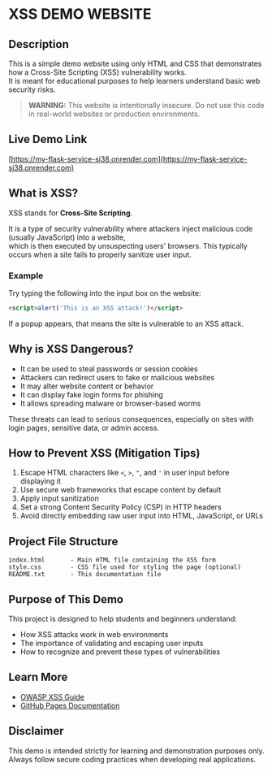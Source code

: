 # XSS DEMO WEBSITE

## Description
This is a simple demo website using only HTML and CSS that demonstrates how a Cross-Site Scripting (XSS) vulnerability works.  
It is meant for educational purposes to help learners understand basic web security risks.

> **WARNING:** This website is intentionally insecure. Do not use this code in real-world websites or production environments.

## Live Demo Link
[https://my-flask-service-sj38.onrender.com](https://my-flask-service-sj38.onrender.com)

## What is XSS?
XSS stands for **Cross-Site Scripting**.

It is a type of security vulnerability where attackers inject malicious code (usually JavaScript) into a website,  
which is then executed by unsuspecting users' browsers. This typically occurs when a site fails to properly sanitize user input.

### Example
Try typing the following into the input box on the website:

```html
<script>alert('This is an XSS attack!')</script>
```

If a popup appears, that means the site is vulnerable to an XSS attack.

## Why is XSS Dangerous?
- It can be used to steal passwords or session cookies  
- Attackers can redirect users to fake or malicious websites  
- It may alter website content or behavior  
- It can display fake login forms for phishing  
- It allows spreading malware or browser-based worms  

These threats can lead to serious consequences, especially on sites with login pages, sensitive data, or admin access.

## How to Prevent XSS (Mitigation Tips)
1. Escape HTML characters like `<`, `>`, `"`, and `'` in user input before displaying it  
2. Use secure web frameworks that escape content by default  
3. Apply input sanitization  
4. Set a strong Content Security Policy (CSP) in HTTP headers  
5. Avoid directly embedding raw user input into HTML, JavaScript, or URLs  

## Project File Structure
```
index.html       - Main HTML file containing the XSS form  
style.css        - CSS file used for styling the page (optional)  
README.txt       - This documentation file
```

## Purpose of This Demo
This project is designed to help students and beginners understand:
- How XSS attacks work in web environments  
- The importance of validating and escaping user inputs  
- How to recognize and prevent these types of vulnerabilities  

## Learn More
- [OWASP XSS Guide](https://owasp.org/www-community/attacks/xss)  
- [GitHub Pages Documentation](https://pages.github.com/)

## Disclaimer
This demo is intended strictly for learning and demonstration purposes only.  
Always follow secure coding practices when developing real applications.
